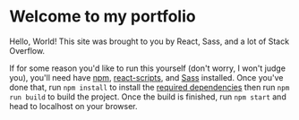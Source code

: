 # Welcome to my portfolio
Hello, World! This site was brought to you by React, Sass, and a lot of Stack Overflow.

If for some reason you'd like to run this yourself (don't worry, I won't judge you), you'll need have [npm](https://www.npmjs.com/), [react-scripts](https://www.npmjs.com/package/react-scripts), and [Sass](https://sass-lang.com/) installed. Once you've done that, run `npm install` to install the [required dependencies](https://github.com/ctcuff/ctcuff.github.io/blob/develop/package.json#L6) then run `npm run build` to build the project. Once the build is finished, run `npm start` and head to localhost on your browser.

